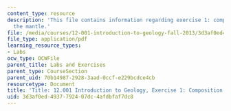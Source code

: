 ```yaml
---
content_type: resource
description: 'This file contains information regarding exercise 1: composition of
  the mantle.'
file: /media/courses/12-001-introduction-to-geology-fall-2013/3d3af0ed4937792407dc4afdbfaf7dc8_MIT12_001F13_Ex1_Erth_Mntl.pdf
file_type: application/pdf
learning_resource_types:
- Labs
ocw_type: OCWFile
parent_title: Labs and Exercises
parent_type: CourseSection
parent_uid: 70b14987-2928-3aad-0ccf-e229bcdce4cb
resourcetype: Document
title: 'Title: 12.001 Introduction to Geology, Exercise 1: Composition of the Mantle'
uid: 3d3af0ed-4937-7924-07dc-4afdbfaf7dc8
---
```

